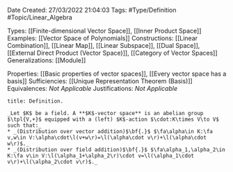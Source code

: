 <div class="topSpace"></div>

Date Created: 27/03/2022 21:04:03
Tags: #Type/Definition #Topic/Linear_Algebra

Types: [[Finite-dimensional Vector Space]], [[Inner Product Space]]
Examples: [[Vector Space of Polynomials]]
Constructions: [[Linear Combination]], [[Linear Map]], [[Linear Subspace]], [[Dual Space]], [[External Direct Product (Vector Space)]], [[Category of Vector Spaces]]
Generalizations: [[Module]]

Properties: [[Basic properties of vector spaces]], [[Every vector space has a basis]]
Sufficiencies: [[Unique Representation Theorem (Basis)]]
Equivalences: _Not Applicable_
Justifications: _Not Applicable_

``` ad-Definition
title: Definition.

_Let $K$ be a field. A **$K$-vector space** is an abelian group $\tpl{V,+}$ equipped with a (left) $K$-action $\cdot:K\times V\to V$ such that:_
* _(Distribution over vector addition)$\bf{.}$ $\fa\alpha\in K:\fa v,w\in V:\alpha\cdot\l(v+w\r)=\l(\alpha\cdot v\r)+\l(\alpha\cdot w\r)$._
* _(Distribution over field addition)$\bf{.}$ $\fa\alpha_1,\alpha_2\in K:\fa v\in V:\l(\alpha_1+\alpha_2\r)\cdot v=\l(\alpha_1\cdot v\r)+\l(\alpha_2\cdot v\r)$._

```
